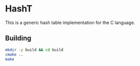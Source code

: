 HashT
=====

This is a generic hash table implementation for the C language.

Building
--------

```bash
mkdir -p build && cd build
cmake ..
make
```
